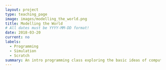 ```yaml
---
layout: project
type: teaching_page
image: images/modelling_the_world.png
title: Modelling the World
# All dates must be YYYY-MM-DD format!
date: 2018-03-20
current: no
labels:
  - Programming
  - Simulation
  - Scratch
summary: An intro programming class exploring the basic ideas of computational modelling. Using Scratch we will build a series of simple models of physical, biological, or otherwise complex systems. The class serves as a friendly introduction to programming, as well as an introduction to modelling and computer simulation and the role that models play in science. Run for kids ages 7-14 at the Parts and Crafts Center for Semi-Conduected Learning.
---
```

